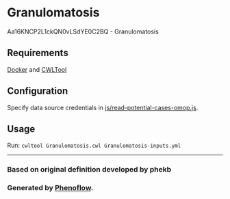 # Granulomatosis

Aa16KNCP2L1ckQN0vLSdYE0C2BQ - Granulomatosis

## Requirements

[Docker](https://docs.docker.com/install/) and [CWLTool](https://github.com/common-workflow-language/cwltool#install)

## Configuration

Specify data source credentials in [js/read-potential-cases-omop.js](js/read-potential-cases-omop.js).

## Usage

Run: `cwltool Granulomatosis.cwl Granulomatosis-inputs.yml`

***

### Based on original definition developed by phekb
### Generated by [Phenoflow](https://kclhi.org/phenoflow).
